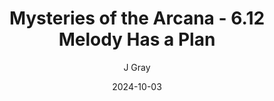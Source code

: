 ---
title: 'Mysteries of the Arcana - 6.12 Melody Has a Plan'
alt: 'Mysteries of the Arcana'
date: '2024-10-03'
author: 'J Gray'
artist: 'Keira'
---